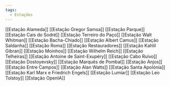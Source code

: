 ```yaml
---
tags:
  - Estações
---
```

[[Estação Alameda]]
[[Estação Gregor Samsa]]
[[Estação Parque]]
[[Estação Cais do Sodré]]
[[Estação Terreiro do Paço]]
[[Estação Walt Whitman]]
[[Estação Bacha-Chiado]]
[[Estação Albert Camus]]
[[Estação Saldanha]]
[[Estação Roma]]
[[Estação Restauradores]]
[[Estação Kahlil Gibran]]
[[Estação Moinhos]]
[[Estação Wilhelm Reich]]
[[Estação Telheiras]]
[[Estação Antoine de Saint-Exupéry]]
[[Estação Cabo Ruivo]]
[[Estação Dostoyevsky]]
[[Estação Marquês de Pombal]]
[[Estação Anjos]]
[[Estação Entre Campos]]
[[Estação Alan Watts]]
[[Estação Santa Apolónia]]
[[Estação Karl Marx e Friedrich Engels]]
[[Estação Lumiar]]
[[Estação Leo Tolstoy]]
[[Estação OpenIA]]